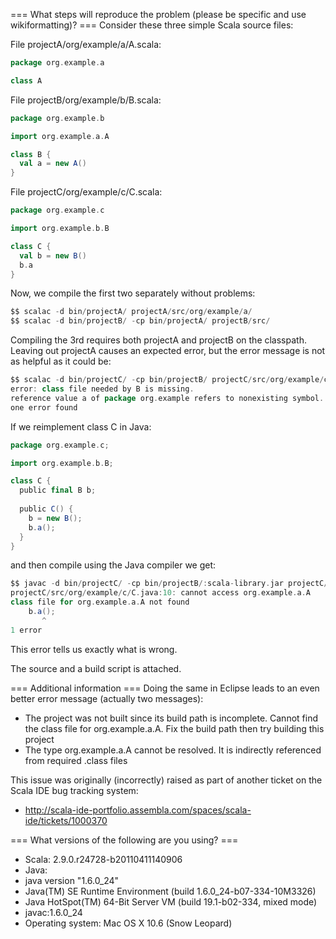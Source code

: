=== What steps will reproduce the problem (please be specific and use wikiformatting)? ===
Consider these three simple Scala source files:

File projectA/org/example/a/A.scala:
```scala
package org.example.a

class A
```


File projectB/org/example/b/B.scala:
```scala
package org.example.b

import org.example.a.A

class B {
  val a = new A()
}
```

File projectC/org/example/c/C.scala:
```scala
package org.example.c

import org.example.b.B

class C {
  val b = new B()
  b.a
}
```


Now, we compile the first two separately without problems:
```scala
$$ scalac -d bin/projectA/ projectA/src/org/example/a/
$$ scalac -d bin/projectB/ -cp bin/projectA/ projectB/src/
```

Compiling the 3rd requires both projectA and projectB on the classpath. Leaving out projectA causes an expected error, but the error message is not as helpful as it could be:
```scala
$$ scalac -d bin/projectC/ -cp bin/projectB/ projectC/src/org/example/c/C.scala
error: class file needed by B is missing.
reference value a of package org.example refers to nonexisting symbol.
one error found
```

If we reimplement class C in Java:
```scala
package org.example.c;

import org.example.b.B;

class C {
  public final B b;
  
  public C() {
    b = new B();
    b.a();
  }
}
```

and then compile using the Java compiler we get:
```scala
$$ javac -d bin/projectC/ -cp bin/projectB/:scala-library.jar projectC/src/org/example/c/C.java
projectC/src/org/example/c/C.java:10: cannot access org.example.a.A
class file for org.example.a.A not found
    b.a();
       ^
1 error
```

This error tells us exactly what is wrong.

The source and a build script is attached.

=== Additional information ===
Doing the same in Eclipse leads to an even better error message (actually two messages):
 * The project was not built since its build path is incomplete. Cannot find the class file for org.example.a.A. Fix the build path then try building this project
 * The type org.example.a.A cannot be resolved. It is indirectly referenced from required .class files

This issue was originally (incorrectly) raised as part of another ticket on the Scala IDE bug tracking system:
 * http://scala-ide-portfolio.assembla.com/spaces/scala-ide/tickets/1000370

=== What versions of the following are you using? ===
 * Scala: 2.9.0.r24728-b20110411140906
 * Java:
  * java version "1.6.0_24"
  * Java(TM) SE Runtime Environment (build 1.6.0_24-b07-334-10M3326)
  * Java HotSpot(TM) 64-Bit Server VM (build 19.1-b02-334, mixed mode)
 * javac:1.6.0_24
 * Operating system: Mac OS X 10.6 (Snow Leopard)
